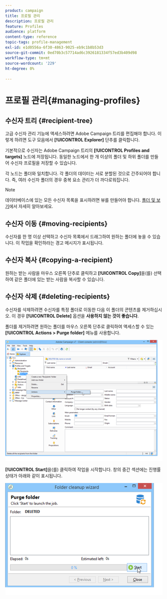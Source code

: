 ```yaml
---
product: campaign
title: 프로필 관리
description: 프로필 관리
feature: Profiles
audience: platform
content-type: reference
topic-tags: profile-management
exl-id: e1d0556a-6f30-4863-9025-eb9c1b8b53d3
source-git-commit: 0ed70b3c57714ad6c3926181334f57ed3b409d98
workflow-type: tm+mt
source-wordcount: '229'
ht-degree: 0%

---
```


# 프로필 관리{#managing-profiles}



## 수신자 트리 {#recipient-tree}

고급 수신자 관리 기능에 액세스하려면 Adobe Campaign 트리를 편집해야 합니다. 이렇게 하려면 도구 모음에서 **[!UICONTROL Explorer]** 단추를 클릭합니다.

기본적으로 수신자는 Adobe Campaign 트리의 **[!UICONTROL Profiles and targets]** 노드에 저장됩니다. 동일한 노드에서 한 개 이상의 폴더 및 하위 폴더를 만들어 수신자 프로필을 저장할 수 있습니다.

각 노드는 폴더와 일치합니다. 각 폴더의 데이터는 서로 분할된 것으로 간주되어야 합니다. 즉, 여러 수신자 폴더의 경우 중복 요소 관리가 더 까다로워집니다.

>[!NOTE]
>
>데이터베이스에 있는 모든 수신자 목록을 표시하려면 뷰를 만들어야 합니다. [폴더 및 보기](../../platform/using/access-management-folders.md)에서 자세히 알아보세요.

## 수신자 이동 {#moving-recipients}

수신자를 한 명 이상 선택하고 수신자 목록에서 드래그하여 원하는 폴더에 놓을 수 있습니다. 이 작업을 확인하라는 경고 메시지가 표시됩니다.

## 수신자 복사 {#copying-a-recipient}

원하는 받는 사람을 마우스 오른쪽 단추로 클릭하고 **[!UICONTROL Copy]**&#x200B;을(를) 선택하여 같은 폴더에 있는 받는 사람을 복사할 수 있습니다.

## 수신자 삭제 {#deleting-recipients}

수신자를 삭제하려면 수신자를 특정 폴더로 이동한 다음 이 폴더의 콘텐츠를 제거하십시오. 이 경우 **[!UICONTROL Delete]** 옵션을 **사용하지 않는 것이 좋습니다**.

폴더를 제거하려면 원하는 폴더를 마우스 오른쪽 단추로 클릭하여 액세스할 수 있는 **[!UICONTROL Actions > Purge folder]** 메뉴를 사용합니다.

![](assets/s_ncs_user_purge_folder.png)

**[!UICONTROL Start]**&#x200B;을(를) 클릭하여 작업을 시작합니다. 창의 중간 섹션에는 진행률 상태가 아래와 같이 표시됩니다.

![](assets/s_ncs_user_purge_folder_start.png)

